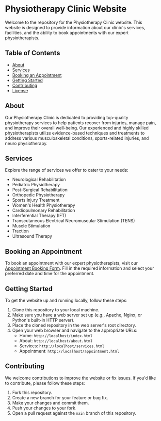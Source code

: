# Physiotherapy Clinic Website

Welcome to the repository for the Physiotherapy Clinic website. This website is designed to provide information about our clinic's services, facilities, and the ability to book appointments with our expert physiotherapists.

## Table of Contents

- [About](#about)
- [Services](#services)
- [Booking an Appointment](#booking-an-appointment)
- [Getting Started](#getting-started)
- [Contributing](#contributing)
- [License](#license)

## About

Our Physiotherapy Clinic is dedicated to providing top-quality physiotherapy services to help patients recover from injuries, manage pain, and improve their overall well-being. Our experienced and highly skilled physiotherapists utilize evidence-based techniques and treatments to address various musculoskeletal conditions, sports-related injuries, and neuro physiotherapy.

## Services

Explore the range of services we offer to cater to your needs:

- Neurological Rehabilitation
- Pediatric Physiotherapy
- Post-Surgical Rehabilitation
- Orthopedic Physiotherapy
- Sports Injury Treatment
- Women's Health Physiotherapy
- Cardiopulmonary Rehabilitation
- Interferential Therapy (IFT)
- Transcutaneous Electrical Neuromuscular Stimulation (TENS)
- Muscle Stimulation
- Traction
- Ultrasound Therapy

## Booking an Appointment

To book an appointment with our expert physiotherapists, visit our [Appointment Booking Form](appointment.html). Fill in the required information and select your preferred date and time for the appointment.

## Getting Started

To get the website up and running locally, follow these steps:

1. Clone this repository to your local machine.
2. Make sure you have a web server set up (e.g., Apache, Nginx, or Python's built-in HTTP server).
3. Place the cloned repository in the web server's root directory.
4. Open your web browser and navigate to the appropriate URLs:
   - Home: `http://localhost/index.html`
   - About: `http://localhost/about.html`
   - Services: `http://localhost/services.html`
   - Appointment: `http://localhost/appointment.html`

## Contributing

We welcome contributions to improve the website or fix issues. If you'd like to contribute, please follow these steps:

1. Fork this repository.
2. Create a new branch for your feature or bug fix.
3. Make your changes and commit them.
4. Push your changes to your fork.
5. Open a pull request against the `main` branch of this repository.
